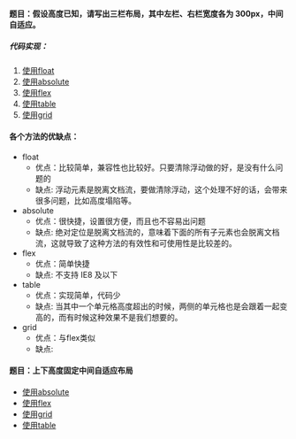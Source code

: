 #### 题目：假设高度已知，请写出三栏布局，其中左栏、右栏宽度各为 300px，中间自适应。

##### 代码实现：

1. [使用float]()
2. [使用absolute]()
3. [使用flex]()
4. [使用table]()
5. [使用grid]()

#### 各个方法的优缺点：

- float
   - 优点：比较简单，兼容性也比较好。只要清除浮动做的好，是没有什么问题的
   - 缺点:  浮动元素是脱离文档流，要做清除浮动，这个处理不好的话，会带来很多问题，比如高度塌陷等。
- absolute
   - 优点：很快捷，设置很方便，而且也不容易出问题
   - 缺点:   绝对定位是脱离文档流的，意味着下面的所有子元素也会脱离文档流，这就导致了这种方法的有效性和可使用性是比较差的。 
- flex
   - 优点：简单快捷
   - 缺点: 不支持 IE8 及以下
- table
   - 优点：实现简单，代码少
   - 缺点: 当其中一个单元格高度超出的时候，两侧的单元格也是会跟着一起变高的，而有时候这种效果不是我们想要的。
- grid
   - 优点：与flex类似
   - 缺点:

#### 题目：上下高度固定中间自适应布局

- [使用absolute]()
- [使用flex]()
- [使用grid]()
- [使用table]()